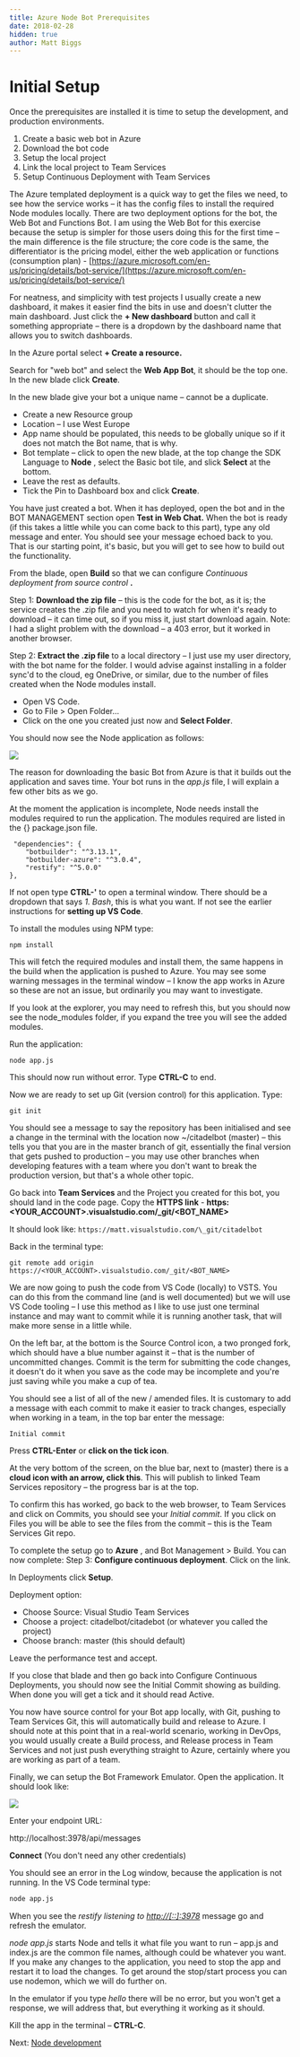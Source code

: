 ```yaml
---
title: Azure Node Bot Prerequisites
date: 2018-02-28
hidden: true
author: Matt Biggs
---
```


# Initial Setup

Once the prerequisites are installed it is time to setup the development, and production environments.

1. Create a basic web bot in Azure
2. Download the bot code
3. Setup the local project
4. Link the local project to Team Services
5. Setup Continuous Deployment with Team Services

The Azure templated deployment is a quick way to get the files we need, to see how the service works – it has the config files to install the required Node modules locally. There are two deployment options for the bot, the Web Bot and Functions Bot. I am using the Web Bot for this exercise because the setup is simpler for those users doing this for the first time – the main difference is the file structure; the core code is the same, the differentiator is the pricing model, either the web application or functions (consumption plan) - [https://azure.microsoft.com/en-us/pricing/details/bot-service/](https://azure.microsoft.com/en-us/pricing/details/bot-service/)

For neatness, and simplicity with test projects I usually create a new dashboard, it makes it easier find the bits in use and doesn't clutter the main dashboard. Just click the **+ New dashboard** button and call it something appropriate – there is a dropdown by the dashboard name that allows you to switch dashboards.

In the Azure portal select **+ Create a resource.**

Search for "web bot" and select the **Web App Bot**, it should be the top one. In the new blade click **Create**.

In the new blade give your bot a unique name – cannot be a duplicate.

- Create a new Resource group
- Location – I use West Europe
- App name should be populated, this needs to be globally unique so if it does not match the Bot name, that is why.
- Bot template – click to open the new blade, at the top change the SDK Language to **Node** , select the Basic bot tile, and slick **Select** at the bottom.
- Leave the rest as defaults.
- Tick the Pin to Dashboard box and click **Create**.

You have just created a bot. When it has deployed, open the bot and in the BOT MANAGEMENT section open **Test in Web Chat.** When the bot is ready (if this takes a little while you can come back to this part), type any old message and enter. You should see your message echoed back to you. That is our starting point, it's basic, but you will get to see how to build out the functionality.

From the blade, open **Build** so that we can configure _Continuous deployment from source control_ **.**

Step 1: **Download the zip file** – this is the code for the bot, as it is; the service creates the .zip file and you need to watch for when it&#39;s ready to download – it can time out, so if you miss it, just start download again.
Note: I had a slight problem with the download – a 403 error, but it worked in another browser.

Step 2: **Extract the .zip file** to a local directory – I just use my user directory, with the bot name for the folder. I would advise against installing in a folder sync&#39;d to the cloud, eg OneDrive, or similar, due to the number of files created when the Node modules install.

- Open VS Code.
- Go to File &gt; Open Folder…
- Click on the one you created just now and **Select Folder**.

You should now see the Node application as follows:

![](../images/VSCode_newBot.PNG)

The reason for downloading the basic Bot from Azure is that it builds out the application and saves time. Your bot runs in the _app.js_ file, I will explain a few other bits as we go.

At the moment the application is incomplete, Node needs install the modules required to run the application. The modules required are listed in the {} package.json file.

``` 
 "dependencies": {
    "botbuilder": "^3.13.1",
    "botbuilder-azure": "^3.0.4",
    "restify": "^5.0.0"
},
```


If not open type **CTRL-'** to open a terminal window. There should be a dropdown that says *1. Bash*, this is what you want. If not see the earlier instructions for **setting up VS Code**.

To install the modules using NPM type:

 `npm install`

This will fetch the required modules and install them, the same happens in the build when the application is pushed to Azure. You may see some warning messages in the terminal window – I know the app works in Azure so these are not an issue, but ordinarily you may want to investigate.

If you look at the explorer, you may need to refresh this, but you should now see the node\_modules folder, if you expand the tree you will see the added modules.

Run the application:

 `node app.js`

This should now run without error. Type **CTRL-C** to end.

Now we are ready to set up Git (version control) for this application. Type:

 `git init`

You should see a message to say the repository has been initialised and see a change in the terminal with the location now ~/citadelbot (master) – this tells you that you are in the master branch of git, essentially the final version that gets pushed to production – you may use other branches when developing features with a team where you don&#39;t want to break the production version, but that&#39;s a whole other topic.

Go back into **Team Services** and the Project you created for this bot, you should land in the code page. Copy the **HTTPS link** - **https:<YOUR_ACCOUNT>.visualstudio.com/\_git/<BOT_NAME>**

It should look like: `https://matt.visualstudio.com/\_git/citadelbot`

Back in the terminal type:

`git remote add origin https://<YOUR_ACCOUNT>.visualstudio.com/_git/<BOT_NAME>`

We are now going to push the code from VS Code (locally) to VSTS. You can do this from the command line (and is well documented) but we will use VS Code tooling – I use this method as I like to use just one terminal instance and may want to commit while it is running another task, that will make more sense in a little while.

On the left bar, at the bottom is the Source Control icon, a two pronged fork, which should have a blue number against it – that is the number of uncommitted changes. Commit is the term for submitting the code changes, it doesn't do it when you save as the code may be incomplete and you're just saving while you make a cup of tea.

You should see a list of all of the new / amended files. It is customary to add a message with each commit to make it easier to track changes, especially when working in a team, in the top bar enter the message:

 `Initial commit`

Press **CTRL-Enter** or **click on the tick icon**.

At the very bottom of the screen, on the blue bar, next to (master) there is a **cloud icon with an arrow, click this**. This will publish to linked Team Services repository – the progress bar is at the top.

To confirm this has worked, go back to the web browser, to Team Services and click on Commits, you should see your _Initial commit_. If you click on Files you will be able to see the files from the commit – this is the Team Services Git repo.

To complete the setup go to **Azure** , and Bot Management &gt; Build. You can now complete: Step 3: **Configure continuous deployment**. Click on the link.

In Deployments click **Setup**.

Deployment option:

- Choose Source: Visual Studio Team Services
- Choose a project: citadelbot/citadebot (or whatever you called the project)
- Choose branch: master (this should default)

Leave the performance test and accept.

If you close that blade and then go back into Configure Continuous Deployments, you should now see the Initial Commit showing as building. When done you will get a tick and it should read Active.

You now have source control for your Bot app locally, with Git, pushing to Team Services Git, this will automatically build and release to Azure. I should note at this point that in a real-world scenario, working in DevOps, you would usually create a Build process, and Release process in Team Services and not just push everything straight to Azure, certainly where you are working as part of a team.

Finally, we can setup the Bot Framework Emulator. Open the application. It should look like:

![](../images/botemulator.PNG)

Enter your endpoint URL:

http://localhost:3978/api/messages

**Connect** (You don't need any other credentials)

You should see an error in the Log window, because the application is not running. In the VS Code terminal type:

```bash
node app.js
```

When you see the _restify listening to_ [_http://[::]:3978_](http://%5B::%5D:3978) message go and refresh the emulator.

_node app.js_ starts Node and tells it what file you want to run – app.js and index.js are the common file names, although could be whatever you want. If you make any changes to the application, you need to stop the app and restart it to load the changes. To get around the stop/start process you can use nodemon, which we will do further on.

In the emulator if you type *hello* there will be no error, but you won't get a response, we will address that, but everything it working as it should.

Kill the app in the terminal – **CTRL-C**.

Next: [Node development](../development)